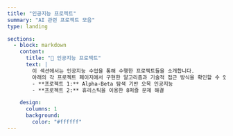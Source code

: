 ```yaml
---
title: "인공지능 프로젝트"
summary: "AI 관련 프로젝트 모음"
type: landing

sections:
  - block: markdown
    content:
      title: "🧠 인공지능 프로젝트"
      text: |
        이 섹션에서는 인공지능 수업을 통해 수행한 프로젝트들을 소개합니다.  
        아래의 각 프로젝트 페이지에서 구현한 알고리즘과 기술적 접근 방식을 확인할 수 있습니다.
        - **프로젝트 1:** Alpha-Beta 탐색 기반 오목 인공지능  
        - **프로젝트 2:** 휴리스틱을 이용한 8퍼즐 문제 해결  

    design:
      columns: 1
      background:
        color: "#ffffff"
---
```

